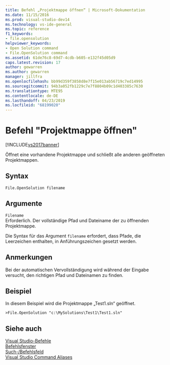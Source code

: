 ```yaml
---
title: Befehl „Projektmappe öffnen“ | Microsoft-Dokumentation
ms.date: 11/15/2016
ms.prod: visual-studio-dev14
ms.technology: vs-ide-general
ms.topic: reference
f1_keywords:
- file.opensolution
helpviewer_keywords:
- Open Solution command
- File.OpenSolution command
ms.assetid: 61de76c8-69d7-4cdb-b605-e132f45d05d9
caps.latest.revision: 17
author: gewarren
ms.author: gewarren
manager: jillfra
ms.openlocfilehash: bb99d359f3858d8e7f15e013ab56719c7ed14995
ms.sourcegitcommit: 94b3a052fb1229c7e7f8804b09c1d403385c7630
ms.translationtype: MTE95
ms.contentlocale: de-DE
ms.lasthandoff: 04/23/2019
ms.locfileid: "68199020"
---
```

# <a name="open-solution-command"></a>Befehl "Projektmappe öffnen"
[!INCLUDE[vs2017banner](../../includes/vs2017banner.md)]

Öffnet eine vorhandene Projektmappe und schließt alle anderen geöffneten Projektmappen.  
  
## <a name="syntax"></a>Syntax  
  
```  
File.OpenSolution filename  
```  
  
## <a name="arguments"></a>Argumente  
 `Filename`  
 Erforderlich. Der vollständige Pfad und Dateiname der zu öffnenden Projektmappe.  
  
 Die Syntax für das Argument `filename` erfordert, dass Pfade, die Leerzeichen enthalten, in Anführungszeichen gesetzt werden.  
  
## <a name="remarks"></a>Anmerkungen  
 Bei der automatischen Vervollständigung wird während der Eingabe versucht, den richtigen Pfad und Dateinamen zu finden.  
  
## <a name="example"></a>Beispiel  
 In diesem Beispiel wird die Projektmappe „Test1.sln“ geöffnet.  
  
```  
>File.OpenSolution "c:\MySolutions\Test1\Test1.sln"  
```  
  
## <a name="see-also"></a>Siehe auch  
 [Visual Studio-Befehle](../../ide/reference/visual-studio-commands.md)   
 [Befehlsfenster](../../ide/reference/command-window.md)   
 [Such-/Befehlsfeld](../../ide/find-command-box.md)   
 [Visual Studio Command Aliases](../../ide/reference/visual-studio-command-aliases.md)
